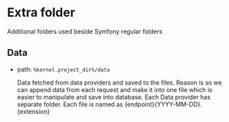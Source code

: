 # Extra folder

Additional folders used beside Symfony regular folders

## Data

- path: `%kernel.project_dir%/data`

  Data fetched from data providers and saved to the files.
  Reason is so we can append data from each request and make it into one file which is easier to manipulate and save into database.
  Each Data provider has separate folder.
  Each file is named as {endpoint}\{YYYY-MM-DD}.{extension}
